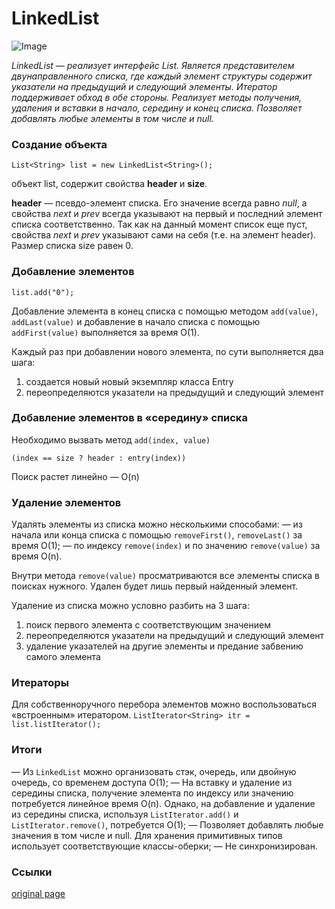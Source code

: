 # LinkedList

![Image](https://habrastorage.org/storage1/6d360943/226d4cec/69f634b6/c978f2bb.png)

*LinkedList — реализует интерфейс List. Является представителем двунаправленного списка, где каждый элемент структуры содержит указатели на предыдущий и следующий элементы. Итератор поддерживает обход в обе стороны. Реализует методы получения, удаления и вставки в начало, середину и конец списка. Позволяет добавлять любые элементы в том числе и null.*


### Создание объекта

`List<String> list = new LinkedList<String>();`

объект list, содержит свойства **header** и **size**.

**header** — псевдо-элемент списка. Его значение всегда равно *null*, a свойства *next* и *prev* всегда указывают на первый и последний элемент списка соответственно. Так как на данный момент список еще пуст, свойства *next* и *prev* указывают сами на себя (т.е. на элемент header). Размер списка size равен 0.

### Добавление элементов

`list.add("0");`

Добавление элемента в конец списка с помощью методом `add(value)`, `addLast(value)`
и добавление в начало списка с помощью `addFirst(value)` выполняется за время O(1).

Каждый раз при добавлении нового элемента, по сути выполняется два шага:

1. создается новый новый экземпляр класса Entry
2. переопределяются указатели на предыдущий и следующий элемент


### Добавление элементов в «середину» списка

Необходимо вызвать метод `add(index, value)`

`(index == size ? header : entry(index))`

Поиск растет линейно — O(n)

### Удаление элементов

Удалять элементы из списка можно несколькими способами:
— из начала или конца списка с помощью `removeFirst()`, `removeLast()` за время O(1);
— по индексу `remove(index)` и по значению `remove(value)` за время O(n).

Внутри метода `remove(value)` просматриваются все элементы списка в поисках нужного. Удален будет лишь первый найденный элемент.

Удаление из списка можно условно разбить на 3 шага:

1) поиск первого элемента с соответствующим значением
2)  переопределяются указатели на предыдущий и следующий элемент
3) удаление указателей на другие элементы и предание забвению самого элемента

### Итераторы

Для собственноручного перебора элементов можно воспользоваться «встроенным» итератором. 
`ListIterator<String> itr = list.listIterator();`


### Итоги

— Из `LinkedList` можно организовать стэк, очередь, или двойную очередь, со временем доступа O(1);
— На вставку и удаление из середины списка, получение элемента по индексу или значению потребуется линейное время O(n). Однако, на добавление и удаление из середины списка, используя `ListIterator.add()` и `ListIterator.remove()`, потребуется O(1);
— Позволяет добавлять любые значения в том числе и null. Для хранения примитивных типов использует соответствующие классы-оберки;
— Не синхронизирован.

### Ссылки

[original page](https://habrahabr.ru/post/127864/)
